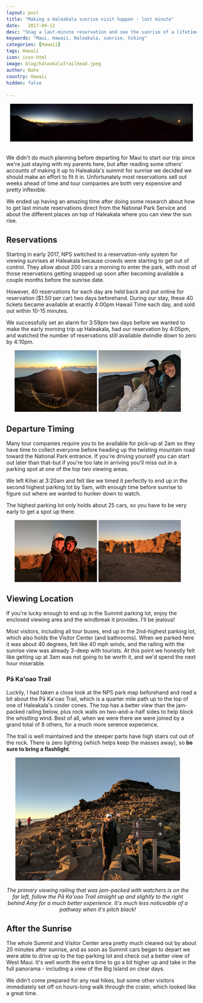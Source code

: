 ```yaml
---
layout: post
title: "Making a Haleakala sunrise visit happen - last minute"
date:   2017-09-12
desc: "Snag a last-minute reservation and see the sunrise of a lifetime."
keywords: "Maui, Hawaii, Haleakala, sunrise, hiking"
categories: [Hawaii]
tags: Hawaii
icon: icon-html
image: blog/haleakalaTrailhead.jpeg
author: Nate
country: Hawaii
hidden: false

---
```


<div style="text-align: center;"><a href="/static/assets/img/blog/haleakalaPanorama.jpeg" target="_blank"><img src="/static/assets/img/blog/haleakalaPanorama.jpeg" style="max-width: calc(100% - 20px);"></a></div>

<br> 

We didn't do much planning before departing for Maui to start our trip since we're just staying with my parents here, but after reading some others' accounts of making it up to Haleakala's summit for sunrise we decided we should make an effort to fit it in. Unfortunately most reservations sell out weeks ahead of time and tour companies are both very expensive and pretty inflexible.

We ended up having an amazing time after doing some research about how to get last minute reservations direct from the National Park Service and about the different places on top of Haleakala where you can view the sun rise.

## <i class="fa fa-check-square" aria-hidden="true" style="color:#2495C4;"></i> Reservations

Starting in early 2017, NPS switched to a reservation-only system for viewing sunrises at Haleakala because crowds were starting to get out of control. They allow about 200 cars a morning to enter the park, with most of those reservations getting snapped up soon after becoming available a couple months before the sunrise date.

However, 40 reservations for each day are held back and put online for reservation ($1.50 per car) two days beforehand. During our stay, these 40 tickets became available at exactly 4:00pm Hawaii Time each day, and sold out within 10-15 minutes.

We successfully set an alarm for 3:59pm two days before we wanted to make the early morning trip up Haleakala, had our reservation by 4:05pm, and watched the number of reservations still available dwindle down to zero by 4:10pm.

<div style="text-align: center; max-width: calc(100% - 20px);"><a href="/static/assets/img/blog/haleakalaLensFlare.jpeg" target="_blank"><img src="/static/assets/img/blog/haleakalaLensFlare.jpeg" width="45%"></a> <a href="/static/assets/img/blog/haleakalaBundledUp.jpeg" target="_blank"><img src="/static/assets/img/blog/haleakalaBundledUp.jpeg" width="45%"></a> </div>

## <i class="fa fa-check-square" aria-hidden="true" style="color:#2495C4;"></i> Departure Timing

Many tour companies require you to be available for pick-up at 2am so they have time to collect everyone before heading up the twisting mountain road toward the National Park entrance. If you're driving yourself you can start out later than that-but if you're too late in arriving you'll miss out in a parking spot at one of the top two viewing areas.

We left Kihei at 3:20am and felt like we timed it perfectly to end up in the second highest parking lot by 5am, with enough time before sunrise to figure out where we wanted to hunker down to watch.

The highest parking lot only holds about 25 cars, so you have to be very early to get a spot up there.

<div style="text-align: center; max-width: calc(100% - 20px);"><a href="/static/assets/img/blog/haleakalaSunriseGlow.jpeg" target="_blank"><img src="/static/assets/img/blog/haleakalaSunriseGlow.jpeg" width="45%"></a> <a href="/static/assets/img/blog/haleakalaSunriseShadows.jpeg" target="_blank"><img src="/static/assets/img/blog/haleakalaSunriseShadows.jpeg" width="45%"></a></div>

## <i class="fa fa-check-square" aria-hidden="true" style="color:#2495C4;"></i> Viewing Location

If you're lucky enough to end up in the Summit parking lot, enjoy the enclosed viewing area and the windbreak it provides. I'll be jealous!

Most visitors, including all tour buses, end up in the 2nd-highest parking lot, which also holds the Visitor Center (and bathrooms). When we parked here it was about 40 degrees, felt like 40 mph winds, and the railing with the sunrise view was already 3-deep with tourists. At this point we honestly felt like getting up at 3am was not going to be worth it, and we'd spend the next hour miserable.

### Pā Ka'oao Trail

Luckily, I had taken a close look at the NPS park map beforehand and read a bit about the Pā Ka'oao Trail, which is a quarter mile path up to the top of one of Haleakala's cinder cones. The top has a better view than the jam-packed railing below, plus rock walls on two-and-a-half sides to help block the whistling wind. Best of all, when we were there we were joined by a grand total of 8 others, for a much more serence experience.

The trail is well maintained and the steeper parts have high stairs cut out of the rock. There is zero lighting (which helps keep the masses away), so **be sure to bring a flashlight**.

<div style="text-align: center; max-width: calc(100% - 20px);"><a href="/static/assets/img/blog/haleakalaTrailhead.jpeg" target="_blank"><img src="/static/assets/img/blog/haleakalaTrailhead.jpeg" width="90%"></a>
<p><i>The primary viewing railing that was jam-packed with watchers is on the far left, follow the Pā Ka'oao Trail straight up and slightly to the right behind Amy for a much better experience. It's much less noticeable of a pathway when it's pitch black!</i></p></div>

## <i class="fa fa-check-square" aria-hidden="true" style="color:#2495C4;"></i> After the Sunrise

The whole Summit and Visitor Center area pretty much cleared out by about 20 minutes after sunrise, and as soon as Summit cars began to depart we were able to drive up to the top parking lot and check out a better view of West Maui. It's well worth the extra time to go a bit higher up and take in the full panorama - including a view of the Big Island on clear days.

We didn't come prepared for any real hikes, but some other visitors immediately set off on hours-long walk through the crater, which looked like a great time.
